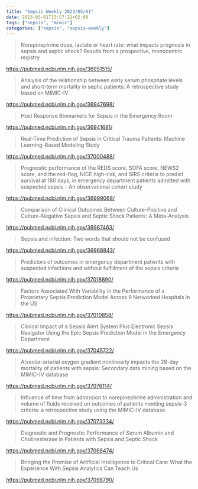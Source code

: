 ```yaml
---
title: "Sepsis Weekly 2023/05/01"
date: 2023-05-01T15:57:22+02:00
tags: ["sepsis", "mimic"]
categories: ["sepsis", "sepsis-weekly"]
---
```


> Norepinephrine dose, lactate or heart rate: what impacts prognosis in sepsis
> and septic shock? Results from a prospective, monocentric registry

https://pubmed.ncbi.nlm.nih.gov/36951515/

> Analysis of the relationship between early serum phosphate levels and
> short-term mortality in septic patients: A retrospective study based on
> MIMIC-IV

https://pubmed.ncbi.nlm.nih.gov/36947698/

> Host Response Biomarkers for Sepsis in the Emergency Room

https://pubmed.ncbi.nlm.nih.gov/36941681/

> Real-Time Prediction of Sepsis in Critical Trauma Patients: Machine
> Learning-Based Modeling Study

https://pubmed.ncbi.nlm.nih.gov/37000488/

> Prognostic performance of the REDS score, SOFA score, NEWS2 score, and the
> red-flag, NICE high-risk, and SIRS criteria to predict survival at 180 days,
> in emergency department patients admitted with suspected sepsis - An
> observational cohort study

https://pubmed.ncbi.nlm.nih.gov/36999068/

> Comparison of Clinical Outcomes Between Culture-Positive and Culture-Negative
> Sepsis and Septic Shock Patients: A Meta-Analysis

https://pubmed.ncbi.nlm.nih.gov/36987463/

> Sepsis and infection: Two words that should not be confused

https://pubmed.ncbi.nlm.nih.gov/36968843/

> Predictors of outcomes in emergency department patients with suspected
> infections and without fulfillment of the sepsis criteria

https://pubmed.ncbi.nlm.nih.gov/37018890/

> Factors Associated With Variability in the Performance of a Proprietary
> Sepsis Prediction Model Across 9 Networked Hospitals in the US

https://pubmed.ncbi.nlm.nih.gov/37010858/

> Clinical Impact of a Sepsis Alert System Plus Electronic Sepsis Navigator
> Using the Epic Sepsis Prediction Model in the Emergency Department

https://pubmed.ncbi.nlm.nih.gov/37045722/

> Alveolar-arterial oxygen gradient nonlinearly impacts the 28-day mortality of
> patients with sepsis: Secondary data mining based on the MIMIC-IV database

https://pubmed.ncbi.nlm.nih.gov/37076114/

> Influence of time from admission to norepinephrine administration and volume
> of fluids received on outcomes of patients meeting sepsis-3 criteria: a
> retrospective study using the MIMIC-IV database

https://pubmed.ncbi.nlm.nih.gov/37073334/

> Diagnostic and Prognostic Performance of Serum Albumin and Cholinesterase in
> Patients with Sepsis and Septic Shock

https://pubmed.ncbi.nlm.nih.gov/37068474/

> Bringing the Promise of Artificial Intelligence to Critical Care: What the
> Experience With Sepsis Analytics Can Teach Us

https://pubmed.ncbi.nlm.nih.gov/37098790/
